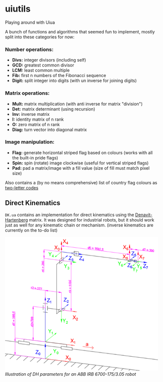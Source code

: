 # uiutils
Playing around with Uiua

A bunch of functions and algorithms that seemed fun to implement, mostly split into these categories for now:


### Number operations:
- **Divs:** integer divisors (including self)
- **GCD:** greatest common divisor
- **LCM:** least common multiple
- **Fib:** first n numbers of the Fibonacci sequence
- **Digit:** split integer into digits (with un inverse for joining digits)

### Matrix operations:
- **Mult:** matrix multiplication (with anti inverse for matrix "division")
- **Det:** matrix determinant (using recursion)
- **Inv:** inverse matrix
- **I:** identity matrix of n rank
- **O:** zero matrix of n rank
- **Diag:** turn vector into diagonal matrix

### Image manipulation:
- **Flag:** generate horizontal striped flag based on colours (works with all the built-in pride flags)
- **Spin:** spin (rotate) image clockwise (useful for vertical striped flags)
- **Pad:** pad a matrix/image with a fill value (size of fill must match pixel size)

Also contains a (by no means comprehensive) list of country flag colours as [two-letter codes](https://en.wikipedia.org/wiki/ISO_3166-1_alpha-2)

## Direct Kinematics
`DK.ua` contains an implementation for direct kinematics using the [Denavit-Hartenberg](https://en.wikipedia.org/wiki/Denavit%E2%80%93Hartenberg_parameters) matrix. It was designed for industrial robots, but it should work just as well for any kinematic chain or mechanism. (inverse kinematics are currently on the to-do list)

![DH parameter diagram for a robot arm](./DirectKinematics/IRB6700.png)
*Illustration of DH parameters for an ABB IRB 6700-175/3.05 robot*